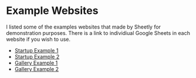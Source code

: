 # Example Websites

I listed some of the examples websites that made by Sheetly for demonstration purposes. There is a link to individiual Google Sheets in each website if you wish to use.

- [Startup Example 1](https://site.sheetly.page/12VaUfZ6pANCxQy4LA4TLvlIi2pe2_6fH0dLJUcPjDWc)
- [Startup Example 2](https://site.sheetly.page/1E52SYOEhTH7s5ZXMx3U_CZ2oOZniRqY4ZoS1CGqS_sI)
- [Gallery Example 1](https://site.sheetly.page/1zQAShpyzx2xP49z1q4N_K0OEueRYqp_EsvaPmQ3usLI)
- [Gallery Example 2](https://site.sheetly.page/1YDmzssdxg9DYkTiPurFiK2dNuSUiKzbvGriX7VwGFH4)
